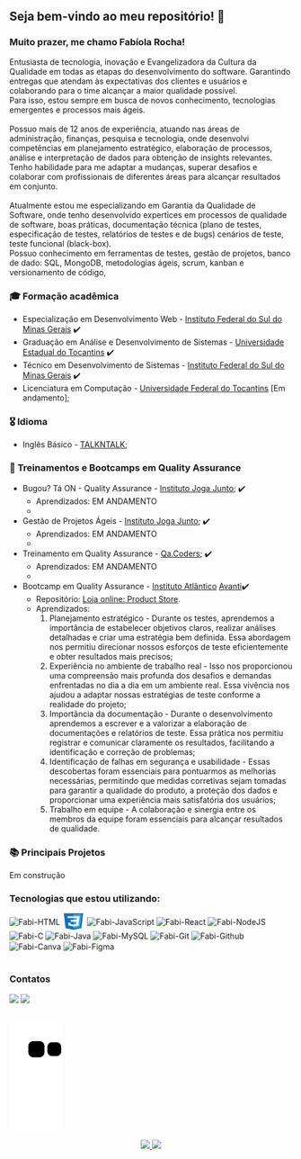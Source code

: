## Seja bem-vindo ao meu repositório! 🤝

### Muito prazer, me chamo Fabíola Rocha!

Entusiasta de tecnologia, inovação e Evangelizadora da Cultura da Qualidade em todas as etapas do desenvolvimento do software. Garantindo entregas que atendam às expectativas dos clientes e usuários e colaborando para o time alcançar a maior qualidade possível.<br>
Para isso, estou sempre em busca de novos conhecimento, tecnologias emergentes e processos mais ágeis.
<br><br>
Possuo mais de 12 anos de experiência, atuando nas áreas de administração, finanças, pesquisa e tecnologia, onde desenvolvi competências em planejamento estratégico, elaboração de processos, análise e interpretação de dados para obtenção de insights relevantes. Tenho habilidade para me adaptar a mudanças, superar desafios e colaborar com profissionais de diferentes áreas para alcançar resultados em conjunto. 
<br><br>
Atualmente estou me especializando em Garantia da Qualidade de Software, onde tenho desenvolvido expertices em processos de qualidade de software, boas práticas, documentação técnica (plano de testes, especificação de testes, relatórios de testes e de bugs) cenários de teste, teste funcional (black-box). 
<br>
Possuo conhecimento em ferramentas de testes, gestão de projetos, banco de dado: SQL, MongoDB, metodologias ágeis, scrum, kanban e versionamento de código, 

### 🎓 Formação acadêmica 
- Especialização em Desenvolvimento Web - [Instituto Federal do Sul do Minas Gerais](https://portal.ifsuldeminas.edu.br/) ✔️<br>
- Graduação em Análise e Desenvolvimento de Sistemas -  [Universidade Estadual do Tocantins](https://www.unitins.br/nPortal/) ✔️<br>
- Técnico em Desenvolvimento de Sistemas - [Instituto Federal do Sul do Minas Gerais](https://portal.ifsuldeminas.edu.br/) ✔️<br>
- Licenciatura em Computação -  [Universidade Federal do Tocantins](https://ww2.uft.edu.br/) [Em andamento];

### 🎖️ Idioma 
- Inglês Básico - [TALKNTALK](https://www.talkntalk.com.br/);
  
### 🎯 Treinamentos e Bootcamps em Quality Assurance 
- Bugou? Tá ON - Quality Assurance - [Instituto Joga Junto](https://www.linkedin.com/company/institutojogajunto/); ✔️<br>
  -  Aprendizados: EM ANDAMENTO
  -  
- Gestão de Projetos Ágeis - [Instituto Joga Junto](https://www.linkedin.com/company/institutojogajunto/); ✔️<br>
  -  Aprendizados: EM ANDAMENTO
  -  
- Treinamento em Quality Assurance - [Qa.Coders](https://www.linkedin.com/company/qa-coders/); ✔️<br>
  -  Aprendizados: EM ANDAMENTO
  -  
- Bootcamp em Quality Assurance - [Instituto Atlântico](https://www.linkedin.com/company/instituto-atlantico/) [Avanti](https://www.linkedin.com/company/avantiatlantico/)✔️<br>
  -  Repositório: [Loja online: Product Store](https://github.com/fabiolarocha/bootcampQA_Atlantico).
  -  Aprendizados:
     1. Planejamento estratégico - Durante os testes, aprendemos a importância de estabelecer objetivos claros, realizar análises detalhadas e criar uma estratégia bem definida. Essa abordagem nos permitiu direcionar nossos esforços de teste eficientemente e obter resultados mais precisos;<br>
     2. Experiência no ambiente de trabalho real - Isso nos proporcionou uma compreensão mais profunda dos desafios e demandas enfrentadas no dia a dia em um ambiente real. Essa vivência nos ajudou a adaptar nossas estratégias de teste conforme a realidade do projeto;<br>
     3. Importância da documentação - Durante o desenvolvimento aprendemos a escrever e a valorizar a elaboração de documentações e relatórios de teste. Essa prática nos permitiu registrar e comunicar claramente os resultados, facilitando a identificação e correção de problemas;<br>
     4. Identificação de falhas em segurança e usabilidade - Essas descobertas foram essenciais para pontuarmos as melhorias necessárias, permitindo que medidas corretivas sejam tomadas para garantir a qualidade do produto, a proteção dos dados e proporcionar uma experiência mais satisfatória dos usuários;<br>
     5. Trabalho em equipe - A colaboração e sinergia entre os membros da equipe foram essenciais para alcançar resultados de qualidade. <br>


### 📚 Principais Projetos 
Em construção


### Tecnologias que estou utilizando:
<div style="display: inline_block">
  <img align="center" alt="Fabi-HTML" height="30" width="40" src="https://cdn.jsdelivr.net/gh/devicons/devicon/icons/html5/html5-original.svg"">
  <img align="center" alt="Fabi-CSS" height="30" width="40" src="https://raw.githubusercontent.com/devicons/devicon/master/icons/css3/css3-original.svg">               
  <img align="center" alt="Fabi-JavaScript" height="30" width="40" src="https://cdn.jsdelivr.net/gh/devicons/devicon/icons/javascript/javascript-original.svg">
  <img align="center" alt="Fabi-React" height="30" width="40" src="https://cdn.jsdelivr.net/gh/devicons/devicon/icons/react/react-original.svg">
  <img align="center" alt="Fabi-NodeJS" height="30" width="40" src="https://cdn.jsdelivr.net/gh/devicons/devicon/icons/nodejs/nodejs-original-wordmark.svg">
  <img align="center" alt="Fabi-C" height="30" width="40" src="https://cdn.jsdelivr.net/gh/devicons/devicon/icons/c/c-original.svg">  
  <img align="center" alt="Fabi-Java" height="30" width="40" src="https://cdn.jsdelivr.net/gh/devicons/devicon/icons/java/java-original-wordmark.svg">
  <img align="center" alt="Fabi-MySQL" height="30" width="40" src="https://cdn.jsdelivr.net/gh/devicons/devicon/icons/mysql/mysql-original-wordmark.svg">               
  <img align="center" alt="Fabi-Git" height="30" width="40" src="https://cdn.jsdelivr.net/gh/devicons/devicon/icons/git/git-original-wordmark.svg">    
  <img align="center" alt="Fabi-Github" height="30" width="40" src="https://cdn.jsdelivr.net/gh/devicons/devicon/icons/github/github-original.svg">
  <img align="center" alt="Fabi-Canva" height="30" width="40" src="https://cdn.jsdelivr.net/gh/devicons/devicon/icons/canva/canva-original.svg">
  <img align="center" alt="Fabi-Figma" height="30" width="40" src="https://cdn.jsdelivr.net/gh/devicons/devicon/icons/figma/figma-original.svg">
</div>
<br>
                                                                                                                                               

### Contatos                                                                                                                                                
 <div>
  <a href="https://www.linkedin.com/in/fabiolagrocha" target="_blank"><img src="https://img.shields.io/badge/-LinkedIn-%230077B5?style=for-the-badge&logo=linkedin&logoColor=white" target="_blank"></a>
  <a href="https://www.instagram.com/fagrocha" target="_blank"><img src="https://img.shields.io/badge/-Instagram-%23E4405F?style=for-the-badge&logo=instagram&logoColor=white" target="_blank"></a>                                                                                                              </div>   
 <br> 
 
 ![Snake animation](https://github.com/fabiolarocha/fabiolarocha/blob/output/github-contribution-grid-snake.svg) 
<br>
<div align="center">
  <a href="https://github.com/fabiolarocha">
  <img height="180em" src="https://github-readme-stats.vercel.app/api?username=fabiolarocha&show_icons=true&theme=dark&include_all_commits=true&count_private=true"/>
  <img height="180em" src="https://github-readme-stats.vercel.app/api/top-langs/?username=fabiolarocha&layout=compact&langs_count=7&theme=dark"/>
</div>
<br>
